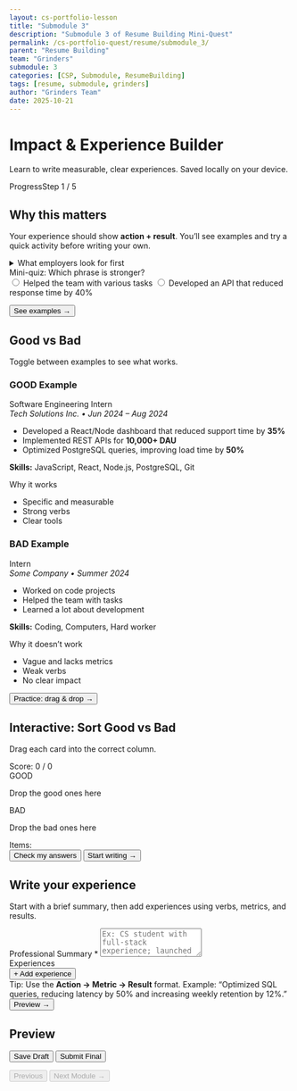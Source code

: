 ```yaml
---
layout: cs-portfolio-lesson
title: "Submodule 3"
description: "Submodule 3 of Resume Building Mini-Quest"
permalink: /cs-portfolio-quest/resume/submodule_3/
parent: "Resume Building"
team: "Grinders"
submodule: 3
categories: [CSP, Submodule, ResumeBuilding]
tags: [resume, submodule, grinders]
author: "Grinders Team"
date: 2025-10-21
---
```


<link href="https://cdn.jsdelivr.net/npm/tailwindcss@2.2.19/dist/tailwind.min.css" rel="stylesheet">

<div class="max-w-3xl mx-auto p-4">
  <h1 class="text-2xl font-bold mb-2">Impact & Experience Builder</h1>
  <p class="text-gray-600 mb-4">Learn to write measurable, clear experiences. Saved locally on your device.</p>

  <!-- Progress -->
  <div class="border rounded p-3 mb-4">
    <div class="flex justify-between text-sm">
      <span>Progress</span><span id="progressLabel">Step 1 / 5</span>
    </div>
    <div class="w-full bg-gray-200 rounded h-2 mt-2">
      <div id="progressBar" class="bg-blue-600 h-2 rounded" style="width:20%"></div>
    </div>
  </div>

  <!-- STEP 1: Why it matters -->
  <section data-step="0" class="space-y-3">
    <h2 class="text-xl font-semibold">Why this matters</h2>
    <p>Your experience should show <b>action + result</b>. You’ll see examples and try a quick activity before writing your own.</p>
    <details class="border rounded p-3">
      <summary class="font-medium cursor-pointer">What employers look for first</summary>
      <ul class="list-disc ml-5 mt-2 text-sm">
        <li><b>Action verbs</b> (Developed, Optimized, Led)</li>
        <li><b>Metrics</b> (% / time / $ / users)</li>
        <li><b>Clear results</b> (what you improved and how it made an impact)</li>
      </ul>
    </details>
    <div class="border rounded p-3">
      <div class="font-medium mb-2">Mini-quiz: Which phrase is stronger?</div>
      <div class="space-y-1 text-sm" id="miniQuiz">
        <label class="flex items-center gap-2"><input type="radio" name="q1" value="a"> Helped the team with various tasks</label>
        <label class="flex items-center gap-2"><input type="radio" name="q1" value="b"> Developed an API that reduced response time by 40%</label>
      </div>
      <p id="miniQuizResult" class="text-sm mt-2"></p>
    </div>
    <div>
      <button id="toStep2" class="px-3 py-2 border rounded">See examples →</button>
    </div>
  </section>

  <!-- STEP 2: Good vs Bad -->
  <section data-step="1" class="space-y-3 hidden">
    <h2 class="text-xl font-semibold">Good vs Bad</h2>
    <p class="text-gray-700">Toggle between examples to see what works.</p>
    <div class="grid md:grid-cols-2 gap-3">
      <!-- GOOD -->
      <div class="border rounded p-3">
        <h3 class="font-semibold mb-1">GOOD Example</h3>
        <div>
          <div class="font-medium">Software Engineering Intern</div>
          <div class="text-sm text-gray-600 mb-2"><em>Tech Solutions Inc. • Jun 2024 – Aug 2024</em></div>
          <ul class="list-disc ml-5 text-sm space-y-1">
            <li>Developed a React/Node dashboard that reduced support time by <b>35%</b></li>
            <li>Implemented REST APIs for <b>10,000+ DAU</b></li>
            <li>Optimized PostgreSQL queries, improving load time by <b>50%</b></li>
          </ul>
          <p class="text-sm mt-2"><b>Skills:</b> JavaScript, React, Node.js, PostgreSQL, Git</p>
        </div>
        <div class="mt-3">
          <div class="font-semibold">Why it works</div>
          <ul class="list-disc ml-5 text-sm mt-1">
            <li>Specific and measurable</li>
            <li>Strong verbs</li>
            <li>Clear tools</li>
          </ul>
        </div>
      </div>
      <!-- BAD -->
      <div class="border rounded p-3">
        <h3 class="font-semibold mb-1">BAD Example</h3>
        <div>
          <div class="font-medium">Intern</div>
          <div class="text-sm text-gray-600 mb-2"><em>Some Company • Summer 2024</em></div>
          <ul class="list-disc ml-5 text-sm space-y-1">
            <li>Worked on code projects</li>
            <li>Helped the team with tasks</li>
            <li>Learned a lot about development</li>
          </ul>
          <p class="text-sm mt-2"><b>Skills:</b> Coding, Computers, Hard worker</p>
        </div>
        <div class="mt-3">
          <div class="font-semibold">Why it doesn’t work</div>
          <ul class="list-disc ml-5 text-sm mt-1">
            <li>Vague and lacks metrics</li>
            <li>Weak verbs</li>
            <li>No clear impact</li>
          </ul>
        </div>
      </div>
    </div>
    <div>
      <button id="toStep3" class="px-3 py-2 border rounded">Practice: drag & drop →</button>
    </div>
  </section>

  <!-- STEP 3: Drag & Drop -->
  <section data-step="2" class="space-y-3 hidden">
    <h2 class="text-xl font-semibold">Interactive: Sort Good vs Bad</h2>
    <p>Drag each card into the correct column.</p>
    <div class="text-center font-medium">Score: <span id="score">0</span> / <span id="total">0</span></div>
    <div class="grid md:grid-cols-2 gap-3">
      <div>
        <div class="border-2 border-dashed rounded p-3 min-h-[160px]" id="goodZone">
          <div class="font-semibold mb-1">GOOD</div>
          <p class="text-sm text-gray-600">Drop the good ones here</p>
        </div>
      </div>
      <div>
        <div class="border-2 border-dashed rounded p-3 min-h-[160px]" id="badZone">
          <div class="font-semibold mb-1">BAD</div>
          <p class="text-sm text-gray-600">Drop the bad ones here</p>
        </div>
      </div>
    </div>
    <div>
      <div class="font-medium mb-1">Items:</div>
      <div id="itemsPool" class="border rounded p-3 flex flex-wrap gap-2"></div>
    </div>
    <div class="flex gap-2">
      <button id="checkAnswersBtn" class="px-3 py-2 border rounded hidden">Check my answers</button>
      <button id="toStep4" class="px-3 py-2 border rounded hidden">Start writing →</button>
    </div>
  </section>

  <!-- STEP 4: Writing Form -->
  <section data-step="3" class="space-y-3 hidden">
    <h2 class="text-xl font-semibold">Write your experience</h2>
    <p class="text-gray-700">Start with a brief summary, then add experiences using verbs, metrics, and results.</p>
    <div>
      <label class="block text-sm font-medium">Professional Summary *</label>
      <textarea id="summary" rows="3" class="w-full border rounded px-3 py-2" placeholder="Ex: CS student with full-stack experience; launched an app that reduced support time by 35%"></textarea>
    </div>
    <div class="border rounded p-3">
      <div class="font-medium mb-2">Experiences</div>
      <div id="experienceContainer" class="space-y-3"></div>
      <button id="addExperienceBtn" class="px-3 py-2 border rounded">+ Add experience</button>
    </div>
    <div class="text-sm text-gray-600">
      Tip: Use the <b>Action → Metric → Result</b> format. Example: “Optimized SQL queries, reducing latency by 50% and increasing weekly retention by 12%.”
    </div>
    <div>
      <button id="toStep5" class="px-3 py-2 border rounded">Preview →</button>
    </div>
  </section>

  <!-- STEP 5: Resume Preview -->
  <section data-step="4" class="space-y-3 hidden">
    <h2 class="text-xl font-semibold">Preview</h2>
    <div id="resumePreview" class="border rounded p-4 space-y-3 text-sm leading-6"></div>
    <div class="grid md:grid-cols-2 gap-2">
      <button id="saveDraft" class="px-3 py-2 border rounded">Save Draft</button>
      <button id="submitFinal" class="px-3 py-2 border rounded">Submit Final</button>
    </div>
    <p id="saveMessage" class="text-sm mt-1"></p>
  </section>

  <!-- Bottom Navigation -->
  <div class="flex justify-between mt-4">
    <button id="prevBtn" class="px-3 py-2 border rounded" disabled>Previous</button>
    <button
      id="nextModuleBtnNav"
      data-href="/cs-portfolio-quest/resume/submodule_4/"
      class="px-3 py-2 border rounded hidden bg-red-600 text-white disabled:opacity-60"
      disabled
    >Next Module →</button>
  </div>
</div>

<script>
document.addEventListener('DOMContentLoaded', () => {
  // --------- State ----------
  const state = {
    step: 0,
    submitted: false,
    summary: "",
    experiences: [] // {title, company, dates, bullets}
  };

  // --------- DOM helpers ----------
  const $  = s => document.querySelector(s);
  const $$ = s => Array.from(document.querySelectorAll(s));
  const steps = $$('section[data-step]');
  const progressBar   = $('#progressBar');
  const progressLabel = $('#progressLabel');

  const prevBtn = $('#prevBtn');
  const nextModuleBtnNav = $('#nextModuleBtnNav');

  // Step 1
  const miniQuiz = $('#miniQuiz');
  const miniQuizResult = $('#miniQuizResult');
  const toStep2 = $('#toStep2');

  // Step 2
  const toStep3 = $('#toStep3');

  // Step 3
  const itemsPool = $('#itemsPool');
  const goodZone = $('#goodZone');
  const badZone  = $('#badZone');
  const checkAnswersBtn = $('#checkAnswersBtn');
  const toStep4 = $('#toStep4');
  const scoreSpan = $('#score');
  const totalSpan = $('#total');

  // Step 4
  const summaryEl = $('#summary');
  const experienceContainer = $('#experienceContainer');
  const addExperienceBtn = $('#addExperienceBtn');
  const toStep5 = $('#toStep5');

  // Step 5
  const resumePreview = $('#resumePreview');
  const saveDraftBtn = $('#saveDraft');
  const submitFinalBtn = $('#submitFinal');
  const saveMessage = $('#saveMessage');

  // --------- Progress / navigation ----------
  function showStep(i){
    state.step = Math.max(0, Math.min(steps.length-1, i));
    steps.forEach((el,idx)=>el.classList.toggle('hidden', idx!==state.step));
    const pct = ((state.step+1)/steps.length)*100;
    progressBar.style.width = pct + '%';
    progressLabel.textContent = `Step ${state.step+1} / ${steps.length}`;
    prevBtn.disabled = state.step===0;

    const onLast = state.step === steps.length - 1;
    nextModuleBtnNav.classList.toggle('hidden', !onLast);
    nextModuleBtnNav.disabled = !state.submitted;

    if (onLast) {
      nextModuleBtnNav.classList.toggle('bg-green-600', !!state.submitted);
      nextModuleBtnNav.classList.toggle('bg-red-600', !state.submitted);
      updateResumePreview(); 
    }

    persist();
  }

  prevBtn.addEventListener('click', ()=>showStep(state.step-1));

  if (nextModuleBtnNav){
    nextModuleBtnNav.addEventListener('click', (e)=>{
      e.preventDefault();
      if (!state.submitted){ alert("Submit Final first."); return; }
      alert("Great! Next you’ll auto-generate your resume from what you wrote.");
      const href = nextModuleBtnNav.getAttribute('data-href');
      if (href) window.location.href = href;
    });
  }

  // --------- STEP 1 ----------
  if (miniQuiz){
    miniQuiz.addEventListener('change', (e)=>{
      const v = e.target.value;
      if (!v) return;
      const ok = v === 'b';
      miniQuizResult.textContent = ok ? "Correct — action + metric = clear impact." : "The other option is better — more concrete and measurable.";
      miniQuizResult.className = "text-sm mt-2 " + (ok ? "text-green-700" : "text-red-700");
    });
  }
  toStep2?.addEventListener('click', ()=>showStep(1));

  // --------- STEP 2 ----------
  toStep3?.addEventListener('click', ()=>{
    showStep(2);
    initDragDrop();
  });

  // --------- STEP 3: Drag & Drop ----------
  const dragDropItems = [
    { text: "Increased engagement by 45% using personalized recommendations", good: true },
    { text: "Worked on team stuff", good: false },
    { text: "Was responsible for tasks", good: false },
    { text: "Implemented automated tests and cut detection time by 60%", good: true },
    { text: "Used Java and Python", good: false },
    { text: "Helped on projects", good: false },
    { text: "Led 4 devs and launched an app with 50,000+ downloads in 1 month", good: true },
    { text: "I’m good at teamwork", good: false },
    { text: "Optimized queries and saved $2,000/month on servers", good: true },
    { text: "Completed assigned tasks", good: false },
    { text: "Designed a REST API with 100,000+ requests/day", good: true },
    { text: "I learn fast", good: false }
  ];
  const answers = {}; // id -> true/false

  function initDragDrop(){
    itemsPool.innerHTML = "";
    const shuffled = [...dragDropItems].sort(()=>Math.random()-0.5);
    shuffled.forEach((item, idx)=>{
      const div = document.createElement('div');
      div.className = "px-3 py-2 border rounded bg-white cursor-move text-sm";
      div.draggable = true;
      const id = `itm-${Date.now()}-${idx}`;
      div.dataset.id = id;
      div.dataset.good = String(item.good);
      div.textContent = item.text;
      div.addEventListener('dragstart', ev=>{
        ev.dataTransfer.setData('text/plain', id);
        div.classList.add('opacity-50');
      });
      div.addEventListener('dragend', ()=>div.classList.remove('opacity-50'));
      itemsPool.appendChild(div);
      answers[id] = undefined;
    });
    totalSpan.textContent = String(shuffled.length);
    scoreSpan.textContent = "0";
    checkAnswersBtn.classList.add('hidden');
    toStep4.classList.add('hidden');
  }

  function zoneCommon(zone){
    zone.addEventListener('dragover', e=>{ e.preventDefault(); zone.classList.add('bg-gray-50'); });
    zone.addEventListener('dragleave', ()=>zone.classList.remove('bg-gray-50'));
    zone.addEventListener('drop', e=>{
      e.preventDefault();
      zone.classList.remove('bg-gray-50');
      const id = e.dataTransfer.getData('text/plain');
      const el = document.querySelector(`[data-id="${id}"]`);
      if (!el) return;
      zone.appendChild(el);
      answers[id] = (zone.id === 'goodZone');
      if (itemsPool.children.length === 0) checkAnswersBtn.classList.remove('hidden');
    });
  }
  zoneCommon(goodZone);
  zoneCommon(badZone);

  checkAnswersBtn?.addEventListener('click', ()=>{
    let correct = 0;
    Object.keys(answers).forEach(id=>{
      const el = document.querySelector(`[data-id="${id}"]`);
      if (!el) return;
      const isGood = el.dataset.good === 'true';
      const pickedGood = answers[id] === true;
      if (isGood === pickedGood){
        el.classList.remove('border-red-600','bg-red-50');
        el.classList.add('border-green-600','bg-green-50');
        correct++;
      } else {
        el.classList.remove('border-green-600','bg-green-50');
        el.classList.add('border-red-600','bg-red-50');
      }
    });
    scoreSpan.textContent = String(correct);
    toStep4.classList.remove('hidden');
    if (correct === Object.keys(answers).length){
      alert("Perfect! 🎉");
    } else {
      alert(`You got ${correct}/${Object.keys(answers).length}. Review the red ones or continue.`);
    }
  });

  toStep4?.addEventListener('click', ()=>showStep(3));

  // --------- STEP 4: Form (summary + experiences) ----------
  addExperienceBtn?.addEventListener('click', ()=>addExperience());
  function addExperience(initial={}){
    state.experiences.push({
      title: initial.title || "",
      company: initial.company || "",
      dates: initial.dates || "",
      bullets: initial.bullets || ""
    });
    renderExperiences();
    persist();
  }

  function renderExperiences(){
    experienceContainer.innerHTML = "";
    state.experiences.forEach((ex, i)=>{
      const wrap = document.createElement('div');
      wrap.className = "border-l-4 border-gray-200 bg-white p-3 rounded";
      wrap.innerHTML = `
        <div class="flex justify-between items-center">
          <div class="font-semibold">Experience ${i+1}</div>
          <button data-rm="${i}" class="px-2 py-1 border rounded text-sm">Remove</button>
        </div>
        <div class="mt-2 grid md:grid-cols-2 gap-2">
          <div>
            <label class="block text-sm font-medium">Job Title *</label>
            <input data-f="title" data-i="${i}" class="w-full border rounded px-3 py-2" placeholder="Software Engineering Intern" value="${escapeHtml(ex.title)}">
          </div>
          <div>
            <label class="block text-sm font-medium">Company *</label>
            <input data-f="company" data-i="${i}" class="w-full border rounded px-3 py-2" placeholder="Tech Solutions Inc." value="${escapeHtml(ex.company)}">
          </div>
        </div>
        <div class="mt-2">
          <label class="block text-sm font-medium">Dates *</label>
          <input data-f="dates" data-i="${i}" class="w-full border rounded px-3 py-2" placeholder="Jun 2024 – Aug 2024" value="${escapeHtml(ex.dates)}">
        </div>
        <div class="mt-2">
          <label class="block text-sm font-medium">Bullets * (use “-” on separate lines)</label>
          <textarea data-f="bullets" data-i="${i}" rows="3" class="w-full border rounded px-3 py-2" placeholder="• Developed X that reduced Y by Z%\n• Led 3 people to launch ...\n• Optimized SQL queries ...">${escapeHtml(ex.bullets)}</textarea>
        </div>
      `;
      experienceContainer.appendChild(wrap);
    });

    // handlers
    experienceContainer.querySelectorAll('[data-rm]').forEach(btn=>{
      btn.addEventListener('click', ()=>{
        const i = +btn.getAttribute('data-rm');
        state.experiences.splice(i,1);
        renderExperiences();
        persist();
      });
    });
    experienceContainer.querySelectorAll('input[data-f], textarea[data-f]').forEach(inp=>{
      inp.addEventListener('input', ()=>{
        const i = +inp.getAttribute('data-i');
        const f = inp.getAttribute('data-f');
        state.experiences[i][f] = inp.value;
        persist();
      });
    });
  }

  summaryEl?.addEventListener('input', ()=>{
    state.summary = summaryEl.value;
    persist();
  });

  toStep5?.addEventListener('click', ()=>{
    if (!state.summary.trim()){
      alert("Write your Professional Summary before continuing.");
      return;
    }
    showStep(4);
    updateResumePreview();
  });

  // --------- STEP 5: Preview / Save / Submit ----------
  function updateResumePreview(){
    if (!resumePreview) return;

    const parts = [];

    // Header (summary only in this module)
    parts.push(`<div class="text-lg font-bold">Professional Summary</div>`);
    parts.push(`<div>${nl2br(escapeHtml(state.summary || "Add a brief professional summary."))}</div>`);

    // Experiences
    parts.push(`<div class="mt-3 text-base font-semibold">Experience</div>`);
    if (state.experiences.length){
      state.experiences.forEach(ex=>{
        if (!ex.title && !ex.company && !ex.dates && !ex.bullets) return;
        parts.push(`<div class="mt-1">
          <div class="font-medium">${escapeHtml(ex.title || "Job title")}</div>
          <div class="text-gray-700 text-sm">${escapeHtml(ex.company || "Company")} • ${escapeHtml(ex.dates || "Dates")}</div>
          ${renderBullets(ex.bullets)}
        </div>`);
      });
    } else {
      parts.push(`<div class="text-sm text-gray-500">Add at least one experience.</div>`);
    }

    resumePreview.innerHTML = parts.join("\n");
  }

  function renderBullets(text){
    const lines = (text || "").split(/\r?\n/).map(s=>s.trim()).filter(Boolean);
    if (!lines.length) return `<div class="text-sm text-gray-500">Add bullets with metrics and impact.</div>`;
    const items = lines.map(l=>`<li>${escapeHtml(l.replace(/^•\s*/,'') || '')}</li>`).join('');
    return `<ul class="list-disc ml-5 text-sm mt-1 space-y-1">${items}</ul>`;
  }

  saveDraftBtn?.addEventListener('click', ()=>{
    persist();            
    updateResumePreview();
    saveMessage.textContent = "Draft saved on this device.";
    saveMessage.className = "text-sm mt-1 text-green-700";
  });

  submitFinalBtn?.addEventListener('click', async ()=>{
    updateResumePreview();
    const ok = await submitFinal({
      summary: state.summary,
      experiences: state.experiences
    });
    state.submitted = !!ok;
    persist();

    if (ok){
      saveMessage.textContent = "Submitted! Your information has been received.";
      saveMessage.className = "text-sm mt-1 text-green-700";
      nextModuleBtnNav.disabled = false;
      nextModuleBtnNav.classList.remove('bg-red-600');
      nextModuleBtnNav.classList.add('bg-green-600');
    } else {
      saveMessage.textContent = "Something went wrong. Try again.";
      saveMessage.className = "text-sm mt-1 text-red-700";
    }
  });

  async function submitFinal(payload){
    // Build resume payload in required format
    function buildResumePayload(p){
      const exp = Array.isArray(p.experiences) ? p.experiences : [];
      return {
        professionalSummary: p.summary || "",
        experiences: exp.map(e => ({
          jobTitle: e.title || "",
          company: e.company || "",
          dates: e.dates || "",
          description: (e.bullets || "")
        }))
      };
    }
    function determineApiUrl(){
      if (window.location.hostname === 'localhost') return 'http://localhost:8585/api/resume/me';
      if (window.location.hostname === 'pages.opencodingsociety.com') return 'https://spring.opencodingsociety.com/api/resume/me';
      return '';
    }

    const resume = buildResumePayload(payload);
    const url = determineApiUrl();
    if (!url){
      console.error('Unknown host for resume submission');
      return false;
    }

    // Use the exact then/catch style requested, wrap to return boolean
    return new Promise((resolve) => {
      fetch(url, {
        method: "POST",
        credentials: "include",
        headers: {
          "Content-Type": "application/json"
        },
        body: JSON.stringify(resume)
      })
        .then(async res => {
          if (!res.ok) {
            // Throw just the status code if failure
            throw res.status;
          }
          return res.json();
        })
        .then(data => {
          console.log("Success:", data);
          resolve(true);
        })
        .catch(code => {
          console.error("Request failed with status code:", code);
          resolve(false);
        });
    });
  }

  // --------- Persistence ----------
  const STORAGE_KEY = "resume_builder_module3_v1";
  function persist(){
    try{
      localStorage.setItem(STORAGE_KEY, JSON.stringify(state));
    }catch(e){}
  }
  function restore(){
    try{
      const raw = localStorage.getItem(STORAGE_KEY);
      if (!raw) { 
        addExperience();
        return;
      }
      const s = JSON.parse(raw);
      state.step = 0;               
      state.submitted = !!s.submitted;
      state.summary = s.summary || "";
      state.experiences = Array.isArray(s.experiences) ? s.experiences : [];
      if (summaryEl) summaryEl.value = state.summary;
      renderExperiences();
    }catch(e){
      addExperience();
    }
  }

  // --------- Utils ----------
  function escapeHtml(s){ return String(s||"").replace(/[&<>"']/g,m=>({'&':'&amp;','<':'&lt;','>':'&gt;','"':'&quot;',"'":'&#39;'}[m])); }
  function nl2br(s){ return String(s||"").replace(/\n/g,"<br>"); }

  // --------- Boot ----------
  restore();
  showStep(0);
});
</script>